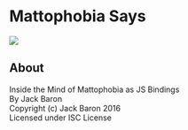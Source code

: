 # Mattophobia Says
![](https://git.jackbaron.com/lolPants/matt-generator/badges/master/build.svg) 

## About
Inside the Mind of Mattophobia as JS Bindings  
By Jack Baron  
Copyright (c) Jack Baron 2016  
Licensed under ISC License